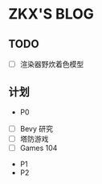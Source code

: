 # ZKX'S BLOG

## TODO

- [ ] 渲染器野炊着色模型

## 计划

- P0
- [ ] Bevy 研究
- [ ] 塔防游戏 
- [ ] Games 104 
- P1
- P2
